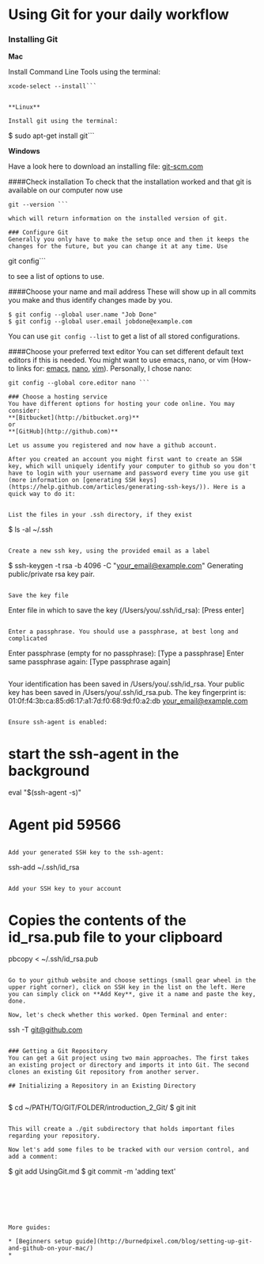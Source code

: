 # Using Git for your daily workflow

### Installing Git

**Mac**

Install Command Line Tools using the terminal:

```
xcode-select --install```


**Linux**

Install git using the terminal:
```
$ sudo apt-get install git```

**Windows**

Have a look here to download an installing file:  [git-scm.com](http://git-scm.com/book/en/v2/Getting-Started-Installing-Git "Download file")

####Check installation
To check that the installation worked and that git is available on our computer now use

```
git --version ```

which will return information on the installed version of git.

### Configure Git
Generally you only have to make the setup once and then it keeps the changes for the future, but you can change it at any time. Use

```
git config```

to see a list of options to use.

####Choose your name and mail address
These will show up in all commits you make and thus  identify changes made by you.

```
$ git config --global user.name "Job Done"
$ git config --global user.email jobdone@example.com
```

You can use ```git config --list``` to get a list of all stored configurations.

####Choose your preferred text editor
You can set different default text editors if this is needed. You might want to use emacs, nano, or vim (How-to links for: [emacs](http://zoo.cs.yale.edu/classes/cs210/help/emacs.html), [nano](https://wiki.gentoo.org/wiki/Nano/Basics_Guide), [vim](https://www.linux.com/learn/tutorials/228600-vim-101-a-beginners-guide-to-vim)). Personally, I chose nano:

```
git config --global core.editor nano ```

### Choose a hosting service
You have different options for hosting your code online. You may consider:
**[Bitbucket](http://bitbucket.org)**
or
**[GitHub](http://github.com)**

Let us assume you registered and now have a github account.

After you created an account you might first want to create an SSH key, which will uniquely identify your computer to github so you don't have to login with your username and password every time you use git (more information on [generating SSH keys](https://help.github.com/articles/generating-ssh-keys/)). Here is a quick way to do it:


List the files in your .ssh directory, if they exist
```
$ ls -al ~/.ssh
```

Create a new ssh key, using the provided email as a label
```
$ ssh-keygen -t rsa -b 4096 -C "your_email@example.com"
Generating public/private rsa key pair.
```

Save the key file
```
Enter file in which to save the key (/Users/you/.ssh/id_rsa): [Press enter]
```

Enter a passphrase. You should use a passphrase, at best long and complicated
```
Enter passphrase (empty for no passphrase): [Type a passphrase]
Enter same passphrase again: [Type passphrase again]
```
```
Your identification has been saved in /Users/you/.ssh/id_rsa.
Your public key has been saved in /Users/you/.ssh/id_rsa.pub.
The key fingerprint is:
01:0f:f4:3b:ca:85:d6:17:a1:7d:f0:68:9d:f0:a2:db your_email@example.com
```

Ensure ssh-agent is enabled:
```
# start the ssh-agent in the background
eval "$(ssh-agent -s)"
# Agent pid 59566
```

Add your generated SSH key to the ssh-agent:
```
ssh-add ~/.ssh/id_rsa
```

Add your SSH key to your account
```
# Copies the contents of the id_rsa.pub file to your clipboard
pbcopy < ~/.ssh/id_rsa.pub
```

Go to your github website and choose settings (small gear wheel in the upper right corner), click on SSH key in the list on the left. Here you can simply click on **Add Key**, give it a name and paste the key, done.

Now, let's check whether this worked. Open Terminal and enter:
```
ssh -T git@github.com
```

### Getting a Git Repository
You can get a Git project using two main approaches. The first takes an existing project or directory and imports it into Git. The second clones an existing Git repository from another server.

## Initializing a Repository in an Existing Directory


```
$ cd ~/PATH/TO/GIT/FOLDER/introduction_2_Git/
$ git init
```

This will create a ./git subdirectory that holds important files regarding your repository.

Now let's add some files to be tracked with our version control, and add a comment:

```
$ git add UsingGit.md
$ git commit -m 'adding text'
```






More guides:

* [Beginners setup guide](http://burnedpixel.com/blog/setting-up-git-and-github-on-your-mac/)
*
